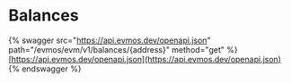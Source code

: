 # Balances

{% swagger src="https://api.evmos.dev/openapi.json" path="/evmos/evm/v1/balances/{address}" method="get" %}
[https://api.evmos.dev/openapi.json](https://api.evmos.dev/openapi.json)
{% endswagger %}
